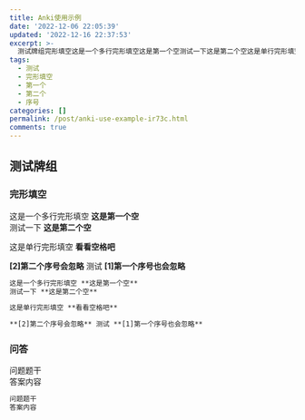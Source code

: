 ```yaml
---
title: Anki使用示例
date: '2022-12-06 22:05:39'
updated: '2022-12-16 22:37:53'
excerpt: >-
  测试牌组完形填空这是一个多行完形填空这是第一个空测试一下这是第二个空这是单行完形填空看看空格吧[]第二个序号会忽略测试[]第一个序号也会忽略这是一个多行完形填空这是第一个空测试一下这是第二个空这是单行完形填空看看空格吧[]第二个序号会忽略测试[]第一个序号也会忽略问答问题题干答案内容问题题干答案内容‍
tags:
  - 测试
  - 完形填空
  - 第一个
  - 第二个
  - 序号
categories: []
permalink: /post/anki-use-example-ir73c.html
comments: true
---
```




## 测试牌组

### 完形填空

这是一个多行完形填空 **这是第一个空**  
测试一下 **这是第二个空**

这是单行完形填空 **看看空格吧**

**[2]第二个序号会忽略** 测试 **[1]第一个序号也会忽略**

```markdown
这是一个多行完形填空 **这是第一个空**
测试一下 **这是第二个空**

这是单行完形填空 **看看空格吧**

**[2]第二个序号会忽略** 测试 **[1]第一个序号也会忽略**
```

### 问答

问题题干  
答案内容

```markdown
问题题干
答案内容
```

‍
